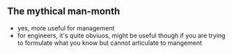 ## The mythical man-month

* yes, more useful for management
* for engineers, it's quite obviuos, might be useful though if you are trying to formulate what you know but cannot articulate to mangement